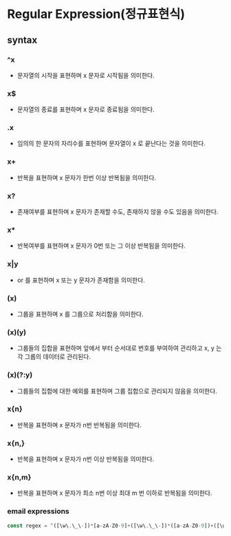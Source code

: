 # Regular Expression(정규표현식)

## syntax
### ^x
+ 문자열의 시작을 표현하며 x 문자로 시작됨을 의미한다.
### x$
+ 문자열의 종료를 표현하며 x 문자로 종료됨을 의미한다.
### .x
+ 임의의 한 문자의 자리수를 표현하며 문자열이 x 로 끝난다는 것을 의미한다.
### x+
+ 반복을 표현하며 x 문자가 한번 이상 반복됨을 의미한다.
### x?
+ 존재여부를 표현하며 x 문자가 존재할 수도, 존재하지 않을 수도 있음을 의미한다.
### x* 
+ 반복여부를 표현하며 x 문자가 0번 또는 그 이상 반복됨을 의미한다.
### x|y
+ or 를 표현하며 x 또는 y 문자가 존재함을 의미한다.
### (x)
+ 그룹을 표현하며 x 를 그룹으로 처리함을 의미한다.
### (x)(y)
+ 그룹들의 집합을 표현하며 앞에서 부터 순서대로 번호를 부여하여 관리하고 x, y 는 각 그룹의 데이터로 관리된다.
### (x)(?:y)
+ 그룹들의 집합에 대한 예외를 표현하며 그룹 집합으로 관리되지 않음을 의미한다. 
### x{n}
+ 반복을 표현하며 x 문자가 n번 반복됨을 의미한다.
### x{n,}
+ 반복을 표현하며 x 문자가 n번 이상 반복됨을 의미한다.
### x{n,m}
+ 반복을 표현하며 x 문자가 최소 n번 이상 최대 m 번 이하로 반복됨을 의미한다.

### email expressions
> 
``` javascript
const regex = ^([\w\.\_\-])*[a-zA-Z0-9]+([\w\.\_\-])*([a-zA-Z0-9])+([\w\.\_\-])+@([a-zA-Z0-9]+\.)+[a-zA-Z0-9]{2,8}$;
```
